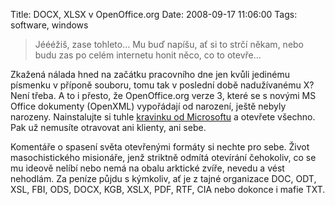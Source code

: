Title: DOCX, XLSX v OpenOffice.org
Date: 2008-09-17 11:06:00
Tags: software, windows

> Jéééžiš, zase tohleto… Mu buď napíšu, ať si to strčí někam, nebo budu zas po celém internetu honit něco, co to otevře…

Zkažená nálada hned na začátku pracovního dne jen kvůli jedinému písmenku v příponě souboru, tomu tak v poslední době nadužívanému X? Není třeba. A to i přesto, že OpenOffice.org verze 3, které se s novými MS Office dokumenty (OpenXML) vypořádají od narození, ještě nebyly narozeny. Nainstalujte si tuhle [kravinku od Microsoftu](http://www.microsoft.com/downloads/details.aspx?displaylang=cs&FamilyID=941b3470-3ae9-4aee-8f43-c6bb74cd1466) a otevřete všechno. Pak už nemusíte otravovat ani klienty, ani sebe.

Komentáře o spasení světa otevřenými formáty si nechte pro sebe. Život masochistického misionáře, jenž striktně odmítá otevírání čehokoliv, co se mu ideově nelíbí nebo nemá na obalu arktické zvíře, nevedu a vést nehodlám. Za peníze půjdu s kýmkoliv, ať je z tajné organizace DOC, ODT, XSL, FBI, ODS, DOCX, KGB, XSLX, PDF, RTF, CIA nebo dokonce i mafie TXT.